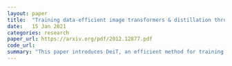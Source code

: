 ```yaml
---
layout: paper
title:  "Training data-efficient image transformers & distillation through attention"
date:   15 Jan 2021
categories: research
paper_url: https://arxiv.org/pdf/2012.12877.pdf
code_url: 
summary: "This paper introduces DeiT, an efficient method for training vision transformers. The authors present a unique teacher-student strategy for transformers, leveraging a distillation token for efficient learning from a convolutional network teacher. This method achieves performance on par with convolutional networks, with up to 85.2% accuracy on ImageNet, and demonstrates effective transferability to other tasks."
---
```


